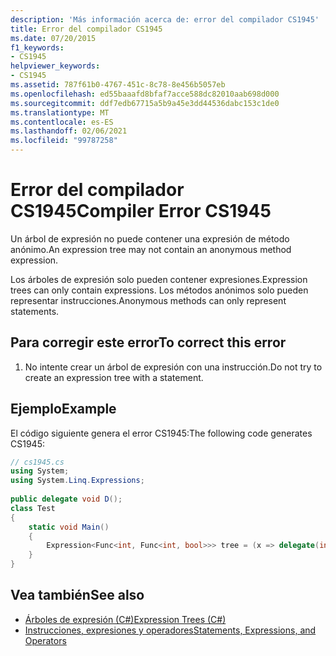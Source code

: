 ```yaml
---
description: 'Más información acerca de: error del compilador CS1945'
title: Error del compilador CS1945
ms.date: 07/20/2015
f1_keywords:
- CS1945
helpviewer_keywords:
- CS1945
ms.assetid: 787f61b0-4767-451c-8c78-8e456b5057eb
ms.openlocfilehash: ed55baaafd8bfaf7acce588dc82010aab698d000
ms.sourcegitcommit: ddf7edb67715a5b9a45e3dd44536dabc153c1de0
ms.translationtype: MT
ms.contentlocale: es-ES
ms.lasthandoff: 02/06/2021
ms.locfileid: "99787258"
---
```

# <a name="compiler-error-cs1945"></a><span data-ttu-id="2b121-103">Error del compilador CS1945</span><span class="sxs-lookup"><span data-stu-id="2b121-103">Compiler Error CS1945</span></span>

<span data-ttu-id="2b121-104">Un árbol de expresión no puede contener una expresión de método anónimo.</span><span class="sxs-lookup"><span data-stu-id="2b121-104">An expression tree may not contain an anonymous method expression.</span></span>  
  
 <span data-ttu-id="2b121-105">Los árboles de expresión solo pueden contener expresiones.</span><span class="sxs-lookup"><span data-stu-id="2b121-105">Expression trees can only contain expressions.</span></span> <span data-ttu-id="2b121-106">Los métodos anónimos solo pueden representar instrucciones.</span><span class="sxs-lookup"><span data-stu-id="2b121-106">Anonymous methods can only represent statements.</span></span>  
  
## <a name="to-correct-this-error"></a><span data-ttu-id="2b121-107">Para corregir este error</span><span class="sxs-lookup"><span data-stu-id="2b121-107">To correct this error</span></span>  
  
1. <span data-ttu-id="2b121-108">No intente crear un árbol de expresión con una instrucción.</span><span class="sxs-lookup"><span data-stu-id="2b121-108">Do not try to create an expression tree with a statement.</span></span>  
  
## <a name="example"></a><span data-ttu-id="2b121-109">Ejemplo</span><span class="sxs-lookup"><span data-stu-id="2b121-109">Example</span></span>  

 <span data-ttu-id="2b121-110">El código siguiente genera el error CS1945:</span><span class="sxs-lookup"><span data-stu-id="2b121-110">The following code generates CS1945:</span></span>  
  
```csharp  
// cs1945.cs  
using System;  
using System.Linq.Expressions;  
  
public delegate void D();  
class Test  
{  
    static void Main()  
    {  
        Expression<Func<int, Func<int, bool>>> tree = (x => delegate(int i) { return true; }); // CS1945  
    }  
}  
```  
  
## <a name="see-also"></a><span data-ttu-id="2b121-111">Vea también</span><span class="sxs-lookup"><span data-stu-id="2b121-111">See also</span></span>

- [<span data-ttu-id="2b121-112">Árboles de expresión (C#)</span><span class="sxs-lookup"><span data-stu-id="2b121-112">Expression Trees (C#)</span></span>](../programming-guide/concepts/expression-trees/index.md)
- [<span data-ttu-id="2b121-113">Instrucciones, expresiones y operadores</span><span class="sxs-lookup"><span data-stu-id="2b121-113">Statements, Expressions, and Operators</span></span>](../programming-guide/statements-expressions-operators/index.md)

